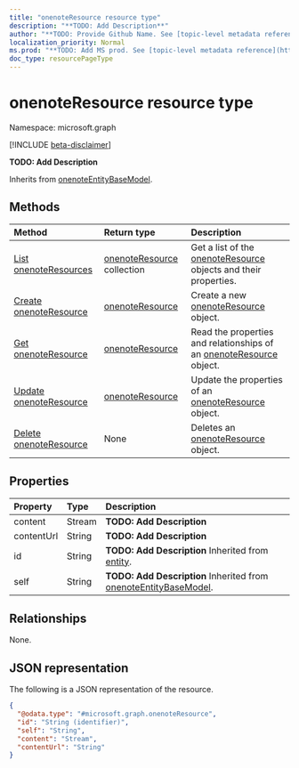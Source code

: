 ```yaml
---
title: "onenoteResource resource type"
description: "**TODO: Add Description**"
author: "**TODO: Provide Github Name. See [topic-level metadata reference](https://msgo.azurewebsites.net/add/document/guidelines/metadata.html#topic-level-metadata)**"
localization_priority: Normal
ms.prod: "**TODO: Add MS prod. See [topic-level metadata reference](https://msgo.azurewebsites.net/add/document/guidelines/metadata.html#topic-level-metadata)**"
doc_type: resourcePageType
---
```


# onenoteResource resource type

Namespace: microsoft.graph

[!INCLUDE [beta-disclaimer](../../includes/beta-disclaimer.md)]

**TODO: Add Description**


Inherits from [onenoteEntityBaseModel](../resources/onenoteentitybasemodel.md).

## Methods
|Method|Return type|Description|
|:---|:---|:---|
|[List onenoteResources](../api/onenoteresource-list.md)|[onenoteResource](../resources/onenoteresource.md) collection|Get a list of the [onenoteResource](../resources/onenoteresource.md) objects and their properties.|
|[Create onenoteResource](../api/onenoteresource-create.md)|[onenoteResource](../resources/onenoteresource.md)|Create a new [onenoteResource](../resources/onenoteresource.md) object.|
|[Get onenoteResource](../api/onenoteresource-get.md)|[onenoteResource](../resources/onenoteresource.md)|Read the properties and relationships of an [onenoteResource](../resources/onenoteresource.md) object.|
|[Update onenoteResource](../api/onenoteresource-update.md)|[onenoteResource](../resources/onenoteresource.md)|Update the properties of an [onenoteResource](../resources/onenoteresource.md) object.|
|[Delete onenoteResource](../api/onenoteresource-delete.md)|None|Deletes an [onenoteResource](../resources/onenoteresource.md) object.|

## Properties
|Property|Type|Description|
|:---|:---|:---|
|content|Stream|**TODO: Add Description**|
|contentUrl|String|**TODO: Add Description**|
|id|String|**TODO: Add Description** Inherited from [entity](../resources/entity.md).|
|self|String|**TODO: Add Description** Inherited from [onenoteEntityBaseModel](../resources/onenoteentitybasemodel.md).|

## Relationships
None.

## JSON representation
The following is a JSON representation of the resource.
<!-- {
  "blockType": "resource",
  "keyProperty": "id",
  "@odata.type": "microsoft.graph.onenoteResource",
  "baseType": "microsoft.graph.onenoteEntityBaseModel",
  "openType": false
}
-->
``` json
{
  "@odata.type": "#microsoft.graph.onenoteResource",
  "id": "String (identifier)",
  "self": "String",
  "content": "Stream",
  "contentUrl": "String"
}
```

